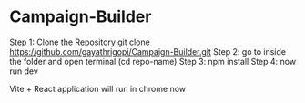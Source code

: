 # Campaign-Builder

Step 1: Clone the Repository
        git clone https://github.com/gayathrigopi/Campaign-Builder.git
Step 2: go to inside the folder and open terminal (cd repo-name)
Step 3: npm install
Step 4: now run dev

Vite + React application will run in chrome now
